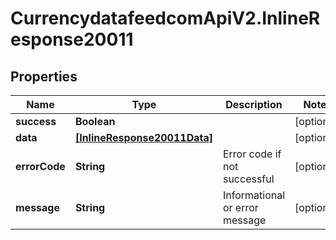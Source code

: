 # CurrencydatafeedcomApiV2.InlineResponse20011

## Properties
Name | Type | Description | Notes
------------ | ------------- | ------------- | -------------
**success** | **Boolean** |  | [optional] 
**data** | [**[InlineResponse20011Data]**](InlineResponse20011Data.md) |  | [optional] 
**errorCode** | **String** | Error code if not successful | [optional] 
**message** | **String** | Informational or error message | [optional] 
